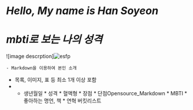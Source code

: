 # *Hello, My name is Han Soyeon* 

# *mbti로 보는 나의 성격*
![image descrption]![esfp](https://user-images.githubusercontent.com/86066543/165083267-fe8d5d76-d126-449c-a1ec-7c737dd7ea7f.png)

    - Markdown을 이용하여 본인 소개

 * 목록, 이미지, 표 등 최소 1개 이상 포함
 *    * 생년월일
    * 성격
    * 혈액형
    * 장점
    * 단점Opensource_Markdown
    * MBTI
    * 좋아하는 명언, 책
    * 연혁
    버킷리스트
    
